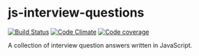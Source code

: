 # js-interview-questions

[![Build Status](http://img.shields.io/travis/Tyriar/js-interview-questions.svg?style=flat)](http://travis-ci.org/Tyriar/js-interview-questions)
[![Code Climate](http://img.shields.io/codeclimate/github/Tyriar/js-interview-questions.svg?style=flat)](https://codeclimate.com/github/Tyriar/js-interview-questions)
[![Code coverage](http://img.shields.io/codeclimate/coverage/github/Tyriar/js-interview-questions.svg?style=flat)](https://codeclimate.com/github/Tyriar/js-interview-questions)

A collection of interview question answers written in JavaScript.
